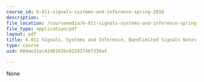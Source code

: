 ```yaml
---
course_id: 6-011-signals-systems-and-inference-spring-2018
description: ''
file_location: /coursemedia/6-011-signals-systems-and-inference-spring-2018/604ae31ec42d8163bc62283748f330a4_MIT6_011S18band-sign.pdf
file_type: application/pdf
layout: pdf
title: 6.011 Signals, Systems and Inference, Bandlimited Signals Notes
type: course
uid: 604ae31ec42d8163bc62283748f330a4

---
```

None